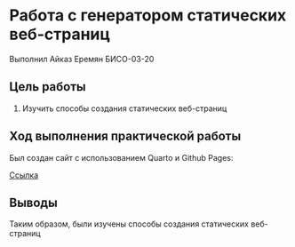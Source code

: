 # Работа с генератором статических веб-страниц
Выполнил Айказ Еремян БИСО-03-20

## Цель работы

1.  Изучить способы создания статических веб-страниц

## Ход выполнения практической работы

Был создан сайт с использованием Quarto и Github Pages:

[Ссылка](https://gh0stnum6er.github.io)

## Выводы

Таким образом, были изучены способы создания статических веб-страниц
